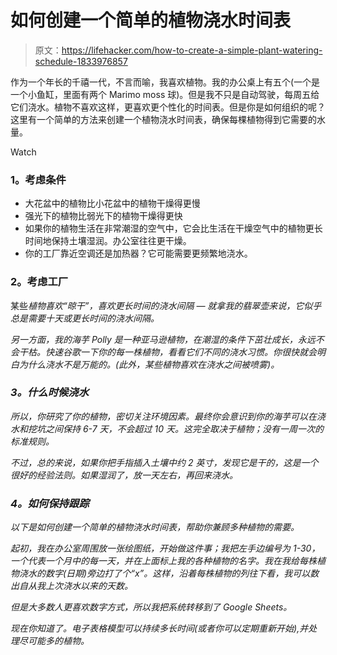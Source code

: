 # 如何创建一个简单的植物浇水时间表

> 原文：<https://lifehacker.com/how-to-create-a-simple-plant-watering-schedule-1833976857>

作为一个年长的千禧一代，不言而喻，我喜欢植物。我的办公桌上有五个(一个是一个小鱼缸，里面有两个 Marimo moss 球)。但是我不只是自动驾驶，每周五给它们浇水。植物不喜欢这样，更喜欢更个性化的时间表。但是你是如何组织的呢？这里有一个简单的方法来创建一个植物浇水时间表，确保每棵植物得到它需要的水量。

Watch

### **1。考虑条件**

*   大花盆中的植物比小花盆中的植物干燥得更慢
*   强光下的植物比弱光下的植物干燥得更快
*   如果你的植物生活在非常潮湿的空气中，它会比生活在干燥空气中的植物更长时间地保持土壤湿润。办公室往往更干燥。
*   你的工厂靠近空调还是加热器？它可能需要更频繁地浇水。

### **2。考虑工厂**

某些*植物喜欢“晾干”，喜欢更长时间的浇水间隔 — 就拿我的翡翠壶来说，它似乎总是需要十天或更长时间的浇水间隔。*

*另一方面，我的海芋 Polly 是一种亚马逊植物，在潮湿的条件下茁壮成长，永远不会干枯。快速谷歌一下你的每一株植物，看看它们不同的浇水习惯。你很快就会明白为什么浇水不是万能的。(此外，某些植物喜欢在浇水之间被喷雾)。* 

### ***3。什么时候浇水***

*所以，你研究了你的植物，密切关注环境因素。最终你会意识到你的海芋可以在浇水和挖坑之间保持 6-7 天，不会超过 10 天。这完全取决于植物；没有一周一次的标准规则。*

*不过，总的来说，如果你把手指插入土壤中约 2 英寸，发现它是干的，这是一个很好的经验法则。如果湿润了，放一天左右，再回来浇水。*

### ***4。如何保持跟踪***

*以下是如何创建一个简单的植物浇水时间表，帮助你兼顾多种植物的需要。*

*起初，我在办公室周围放一张绘图纸，开始做这件事；我把左手边编号为 1-30，一个代表一个月中的每一天，并在上面标上我的各种植物的名字。我在我给每株植物浇水的数字(日期)旁边打了个“x”。这样，沿着每株植物的列往下看，我可以数出自从我上次浇水以来的天数。*

*但是大多数人更喜欢数字方式，所以我把系统转移到了 Google Sheets。*

*现在你知道了。电子表格模型可以持续多长时间(或者你可以定期重新开始),并处理尽可能多的植物。*